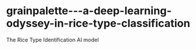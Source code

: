 # grainpalette---a-deep-learning-odyssey-in-rice-type-classification
The Rice Type Identification AI model 
